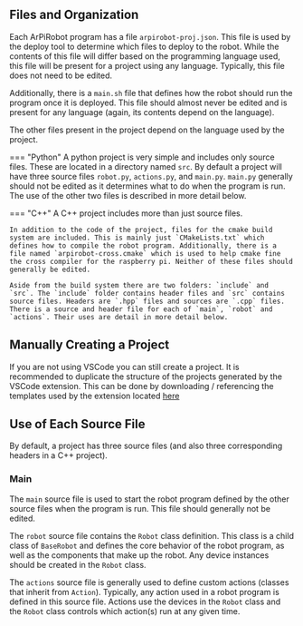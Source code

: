 
## Files and Organization

Each ArPiRobot program has a file `arpirobot-proj.json`. This file is used by the deploy tool to determine which files to deploy to the robot. While the contents of this file will differ based on the programming language used, this file will be present for a project using any language. Typically, this file does not need to be edited.

Additionally, there is a `main.sh` file that defines how the robot should run the program once it is deployed. This file should almost never be edited and is present for any language (again, its contents depend on the language). 

The other files present in the project depend on the language used by the project.


=== "Python"
    A python project is very simple and includes only source files. These are located in a directory named `src`. By default a project will have three source files `robot.py`, `actions.py`, and `main.py`. `main.py` generally should not be edited as it determines what to do when the program is run. The use of the other two files is described in more detail below.

=== "C++"
    A C++ project includes more than just source files. 
    
    In addition to the code of the project, files for the cmake build system are included. This is mainly just `CMakeLists.txt` which defines how to compile the robot program. Additionally, there is a file named `arpirobot-cross.cmake` which is used to help cmake fine the cross compiler for the raspberry pi. Neither of these files should generally be edited.

    Aside from the build system there are two folders: `include` and `src`. The `include` folder contains header files and `src` contains source files. Headers are `.hpp` files and sources are `.cpp` files. There is a source and header file for each of `main`, `robot` and `actions`. Their uses are detail in more detail below.


## Manually Creating a Project

If you are not using VSCode you can still create a project. It is recommended to duplicate the structure of the projects generated by the VSCode extension. This can be done by downloading / referencing the templates used by the extension located [here](https://github.com/ArPiRobot/ArPiRobot-VSCodeExtension/tree/master/templates)


## Use of Each Source File

By default, a project has three source files (and also three corresponding headers in a C++ project).

### Main

The `main` source file is used to start the robot program defined by the other source files when the program is run. This file should generally not be edited.

The `robot` source file contains the `Robot` class definition. This class is a child class of `BaseRobot` and defines the core behavior of the robot program, as well as the components that make up the robot. Any device instances should be created in the `Robot` class.

The `actions` source file is generally used to define custom actions (classes that inherit from `Action`). Typically, any action used in a robot program is defined in this source file. Actions use the devices in the `Robot` class and the `Robot` class controls which action(s) run at any given time.
